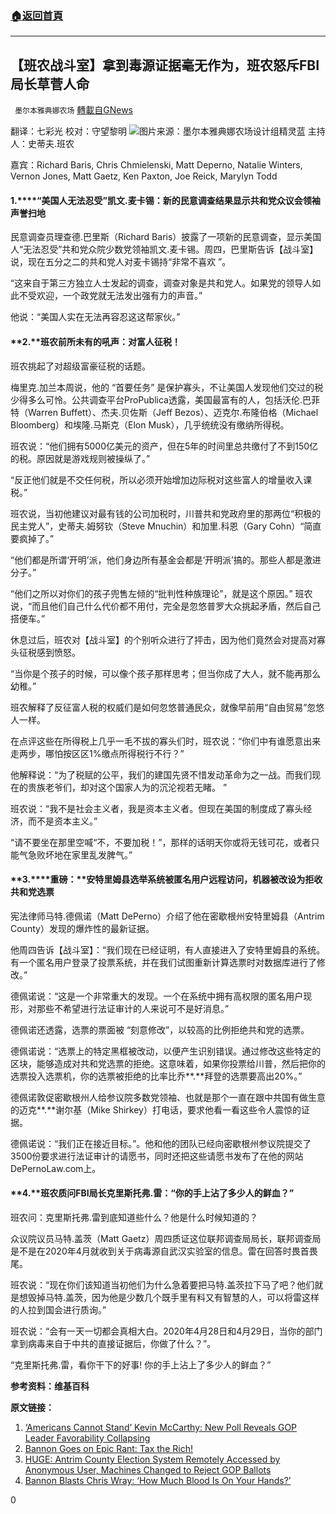 ###  [:house:返回首頁](https://github.com/ourhimalayas/txt)
---

## 【班农战斗室】拿到毒源证据毫无作为，班农怒斥FBI局长草菅人命
` 墨尔本雅典娜农场` [轉載自GNews](https://gnews.org/zh-hans/1314740/)

翻译：七彩光
校对：守望黎明
![]()![](https://gnews-media-offload.s3.amazonaws.com/wp-content/uploads/2021/06/11100945/image001-22.png)图片来源：墨尔本雅典娜农场设计组精灵蓝
主持人：史蒂夫.班农

嘉宾：Richard Baris, Chris Chmielenski, Matt Deperno, Natalie Winters, Vernon Jones, Matt Gaetz, Ken Paxton, Joe Reick, Marylyn Todd

#### **1.****“美国人无法忍受”凯文.麦卡锡：新的民意调查结果显示共和党众议会领袖声誉扫地**

民意调查员理查德.巴里斯（Richard Baris）披露了一项新的民意调查，显示美国人“无法忍受”共和党众院少数党领袖凯文.麦卡锡。周四，巴里斯告诉【战斗室】说，现在五分之二的共和党人对麦卡锡持“非常不喜欢 ”。

“这来自于第三方独立人士发起的调查，调查对象是共和党人。如果党的领导人如此不受欢迎，一个政党就无法发出强有力的声音。”

他说：“美国人实在无法再容忍这这帮家伙。”

#### **2.****班农前所未有的吼声：对富人征税！**

班农挑起了对超级富豪征税的话题。

梅里克.加兰本周说，他的 “首要任务” 是保护寡头，不让美国人发现他们交过的税少得多么可怜。公共调查平台ProPublica透露，美国最富有的人，包括沃伦.巴菲特（Warren Buffett）、杰夫.贝佐斯（Jeff Bezos）、迈克尔.布隆伯格（Michael Bloomberg）和埃隆.马斯克（Elon Musk），几乎统统没有缴纳所得税。

班农说：“他们拥有5000亿美元的资产，但在5年的时间里总共缴付了不到150亿的税。原因就是游戏规则被操纵了。”

“反正他们就是不交任何税，所以必须开始增加边际税对这些富人的增量收入课税。”

班农说，当初他建议对最有钱的公司加税时，川普共和党政府里的那两位“积极的民主党人”，史蒂夫.姆努钦（Steve Mnuchin）和加里.科恩（Gary Cohn）“简直要疯掉了。”

“他们都是所谓‘开明’派，他们身边所有基金会都是‘开明派’搞的。那些人都是激进分子。”

“他们之所以对你们的孩子兜售左倾的“批判性种族理论”，就是这个原因。” 班农说，“而且他们自己什么代价都不用付，完全是忽悠普罗大众挑起矛盾，然后自己搭便车。”

休息过后，班农对【战斗室】的个别听众进行了抨击，因为他们竟然会对提高对寡头征税感到愤怒。

“当你是个孩子的时候，可以像个孩子那样思考；但当你成了大人，就不能再那么幼稚。”

班农解释了反征富人税的权威们是如何忽悠普通民众，就像早前用“自由贸易”忽悠人一样。

在点评这些在所得税上几乎一毛不拔的寡头们时，班农说：“你们中有谁愿意出来走两步，哪怕按区区1%缴点所得税行不行？”

他解释说：“为了税赋的公平，我们的建国先贤不惜发动革命为之一战。而我们现在的贵族老爷们，却对这个国家人为的沉沦视若无睹。 ”

班农说：“我不是社会主义者，我是资本主义者。但现在美国的制度成了寡头经济，而不是资本主义。”

“请不要坐在那里空喊“不，不要加税！”，那样的话明天你或将无钱可花，或者只能气急败坏地在家里乱发脾气。”

#### **3.****重磅：****安特里姆县选举系统被匿名用户远程访问，机器被改设为拒收共和党选票**

宪法律师马特.德佩诺（Matt DePerno）介绍了他在密歇根州安特里姆县（Antrim County）发现的爆炸性的最新证据。

他周四告诉【战斗室】：“我们现在已经证明，有人直接进入了安特里姆县的系统。有一个匿名用户登录了投票系统，并在我们试图重新计算选票时对数据库进行了修改。”

德佩诺说：“这是一个非常重大的发现。一个在系统中拥有高权限的匿名用户现形，对那些不希望进行法证审计的人来说可不是好消息。”

德佩诺还透露，选票的票面被 “刻意修改”，以较高的比例拒绝共和党的选票。

德佩诺说：“选票上的特定黑框被改动，以便产生识别错误。通过修改这些特定的区块，能够造成对共和党选票的拒绝。这意味着，如果你投票给川普，然后把你的选票投入选票机，你的选票被拒绝的比率比乔**.**拜登的选票要高出20%。”

德佩诺敦促密歇根州人给参议院多数党领袖、也就是那个一直在跟中共国有做生意的迈克**.**谢尔基（Mike Shirkey）打电话，要求他看一看这些令人震惊的证据。

德佩诺说：“我们正在接近目标。”。他和他的团队已经向密歇根州参议院提交了3500份要求进行法证审计的请愿书，同时还把这些请愿书发布了在他的网站DePernoLaw.com上。

#### **4.****班农质问FBI局长克里斯托弗**.**雷：“你的手上沾了多少人的鲜血？”**

班农问：克里斯托弗.雷到底知道些什么？他是什么时候知道的？

众议院议员马特.盖茨（Matt Gaetz）周四质证这位联邦调查局局长，联邦调查局是不是在2020年4月就收到关于病毒源自武汉实验室的信息。雷在回答时畏首畏尾。

班农说：“现在你们该知道当初他们为什么急着要把马特.盖茨拉下马了吧？他们就是想毁掉马特.盖茨，因为他是少数几个既手里有料又有智慧的人，可以将雷这样的人拉到国会进行质询。”

班农说：“会有一天一切都会真相大白。2020年4月28日和4月29日，当你的部门拿到病毒来自于中共的直接证据后，你做了什么？”。

“克里斯托弗.雷，看你干下的好事! 你的手上沾上了多少人的鲜血？”

**参考资料：维基百科**

**原文链接：**

1. [‘Americans Cannot Stand’ Kevin McCarthy: New Poll Reveals GOP Leader Favorability Collapsing](https://warroom.org/2021/06/10/americans-cannot-stand-kevin-mccarthy-new-poll-reveals-gop-leader-favorability-collapsing/)
2. [Bannon Goes on Epic Rant: Tax the Rich!](https://warroom.org/2021/06/10/bannon-goes-on-epic-rant-tax-the-rich/)
3. [HUGE: Antrim County Election System Remotely Accessed by Anonymous User, Machines Changed to Reject GOP Ballots](https://warroom.org/2021/06/10/huge-antrim-county-election-system-remotely-accessed-by-anonymous-user-machines-changed-to-reject-gop-ballots/)
4. [Bannon Blasts Chris Wray: ‘How Much Blood Is On Your Hands?’](https://warroom.org/2021/06/10/bannon-blasts-chris-wray-how-much-blood-is-on-your-hands/)


0

